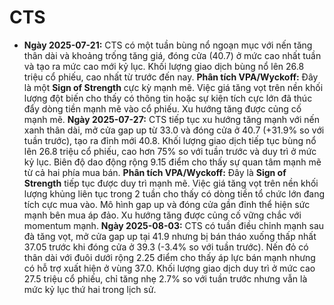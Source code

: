 # CTS

- **Ngày 2025-07-21:** CTS có một tuần bùng nổ ngoạn mục với nến tăng thân dài và khoảng trống tăng giá, đóng cửa (40.7) ở mức cao nhất tuần và tạo ra mức cao mới kỷ lục. Khối lượng giao dịch bùng nổ lên 26.8 triệu cổ phiếu, cao nhất từ trước đến nay. **Phân tích VPA/Wyckoff:** Đây là một **Sign of Strength** cực kỳ mạnh mẽ. Việc giá tăng vọt trên nền khối lượng đột biến cho thấy có thông tin hoặc sự kiện tích cực lớn đã thúc đẩy dòng tiền mạnh mẽ vào cổ phiếu. Xu hướng tăng được củng cố mạnh mẽ.
**Ngày 2025-07-27:** CTS tiếp tục xu hướng tăng mạnh với nến xanh thân dài, mở cửa gap up từ 33.0 và đóng cửa ở 40.7 (+31.9% so với tuần trước), tạo ra đỉnh mới 40.8. Khối lượng giao dịch tiếp tục bùng nổ lên 26.8 triệu cổ phiếu, cao hơn 75% so với tuần trước và duy trì ở mức kỷ lục. Biên độ dao động rộng 9.15 điểm cho thấy sự quan tâm mạnh mẽ từ cả hai phía mua bán. **Phân tích VPA/Wyckoff:** Đây là **Sign of Strength** tiếp tục được duy trì mạnh mẽ. Việc giá tăng vọt trên nền khối lượng khủng liên tục trong 2 tuần cho thấy có dòng tiền tổ chức lớn đang tích cực mua vào. Mô hình gap up và đóng cửa gần đỉnh thể hiện sức mạnh bên mua áp đảo. Xu hướng tăng được củng cố vững chắc với momentum mạnh.
**Ngày 2025-08-03:** CTS có tuần điều chỉnh mạnh sau đà tăng vọt, mở cửa gap up tại 41.9 nhưng bị bán tháo xuống thấp nhất 37.05 trước khi đóng cửa ở 39.3 (-3.4% so với tuần trước). Nến đỏ có thân dài với đuôi dưới rộng 2.25 điểm cho thấy áp lực bán mạnh nhưng có hỗ trợ xuất hiện ở vùng 37.0. Khối lượng giao dịch duy trì ở mức cao 27.5 triệu cổ phiếu, chỉ tăng nhẹ 2.7% so với tuần trước nhưng vẫn là mức kỷ lục thứ hai trong lịch sử.
